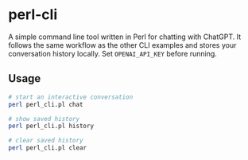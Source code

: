 # perl-cli

A simple command line tool written in Perl for chatting with ChatGPT. It follows the same workflow as the other CLI examples and stores your conversation history locally. Set `OPENAI_API_KEY` before running.

## Usage

```bash
# start an interactive conversation
perl perl_cli.pl chat

# show saved history
perl perl_cli.pl history

# clear saved history
perl perl_cli.pl clear
```
